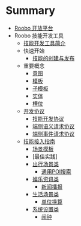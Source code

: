 # Summary

* [Roobo 开放平台](README.md)
* Roobo 技能开发工具
    * [技能开发工具简介](2-RosAiDocument/1-SkillsKit/platform-introduction.md)
    * 快速开始
        * [技能的创建与发布](2-RosAiDocument/1-SkillsKit/getting-started/creat-and-publish.md)
    * 重要概念
        * [意图](2-RosAiDocument/1-SkillsKit/important-concept/intent.md)
        * [模板](2-RosAiDocument/1-SkillsKit/important-concept/template.md)
        * [子模板](2-RosAiDocument/1-SkillsKit/important-concept/subtemplate.md)
        * [实体](2-RosAiDocument/1-SkillsKit/important-concept/entity.md)
        * [槽位](2-RosAiDocument/1-SkillsKit/important-concept/slot.md)
    * [开发协议](3-ApiReference/README.md)
        * [技能开发协议](3-ApiReference/rosai-skills-development-protocol.md)
        * [端侧语义请求协议](3-ApiReference/rosai-client-development-protocol-intent.md)
        * [端侧事件请求协议](3-ApiReference/rosai-client-development-protocol-event.md)
    * [技能接入指南](4-SkillDocument/README.md)
        * [场景模板](4-SkillDocument/场景模板.md)
        * [最佳实践]
        * [出行场景类](4-SkillDocument/出行场景/README.md)
            * [通用POI搜索](4-SkillDocument/出行场景/通用POI搜索.md)
        * [娱乐资讯类](4-SkillDocument/出行场景/README.md)
            * [新闻播报](4-SkillDocument/娱乐资讯/新闻播报.md)
        * [生活场景类](4-SkillDocument/生活场景/README.md)
            * [单位换算](4-SkillDocument/生活场景/单位换算.md)
        * [系统设置类](4-SkillDocument/系统设置/README.md)
            * [闹钟](4-SkillDocument/系统设置/闹钟.md)
